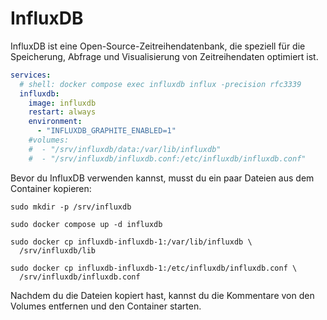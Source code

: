 # InfluxDB

InfluxDB ist eine Open-Source-Zeitreihendatenbank, die speziell für die Speicherung, Abfrage und Visualisierung von
Zeitreihendaten optimiert ist.

```yaml
services:
  # shell: docker compose exec influxdb influx -precision rfc3339
  influxdb:
    image: influxdb
    restart: always
    environment:
      - "INFLUXDB_GRAPHITE_ENABLED=1"
    #volumes:
    #  - "/srv/influxdb/data:/var/lib/influxdb"
    #  - "/srv/influxdb/influxdb.conf:/etc/influxdb/influxdb.conf"
```

Bevor du InfluxDB verwenden kannst, musst du ein paar Dateien aus dem Container kopieren:
```shell
sudo mkdir -p /srv/influxdb

sudo docker compose up -d influxdb

sudo docker cp influxdb-influxdb-1:/var/lib/influxdb \
  /srv/influxdb/lib

sudo docker cp influxdb-influxdb-1:/etc/influxdb/influxdb.conf \
  /srv/influxdb/influxdb.conf
```

Nachdem du die Dateien kopiert hast, kannst du die Kommentare von den Volumes entfernen und den Container starten.
